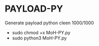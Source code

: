 # PAYLOAD-PY
Generate payload python cleen 1000/1000

- sudo chmod +x MoH-PY.py
- sudo python3 MoH-PY.py
